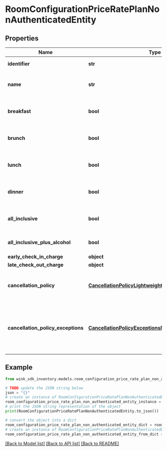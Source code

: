 # RoomConfigurationPriceRatePlanNonAuthenticatedEntity


## Properties

Name | Type | Description | Notes
------------ | ------------- | ------------- | -------------
**identifier** | **str** | Rate plan identifier | 
**name** | **str** | Provides the name of the rate plan. | 
**breakfast** | **bool** | When true, indicates breakfast is included. | [default to False]
**brunch** | **bool** | When true, indicates brunch is included. | [default to False]
**lunch** | **bool** | When true, indicates lunch is included. | [default to False]
**dinner** | **bool** | When true, indicates dinner is included. | [default to False]
**all_inclusive** | **bool** | Everything included except alcohol | [default to False]
**all_inclusive_plus_alcohol** | **bool** | Everything included with alcohol | [default to False]
**early_check_in_charge** | **object** |  | [optional] 
**late_check_out_charge** | **object** |  | [optional] 
**cancellation_policy** | [**CancellationPolicyLightweightNonAuthenticatedEntity**](CancellationPolicyLightweightNonAuthenticatedEntity.md) | The cancellation policy for this rate plan. | [optional] 
**cancellation_policy_exceptions** | [**CancellationPolicyExceptionsNonAuthenticatedEntity**](CancellationPolicyExceptionsNonAuthenticatedEntity.md) | Allows a property to dynamically use another cancellation policy for a specific date range | [optional] 

## Example

```python
from wink_sdk_inventory.models.room_configuration_price_rate_plan_non_authenticated_entity import RoomConfigurationPriceRatePlanNonAuthenticatedEntity

# TODO update the JSON string below
json = "{}"
# create an instance of RoomConfigurationPriceRatePlanNonAuthenticatedEntity from a JSON string
room_configuration_price_rate_plan_non_authenticated_entity_instance = RoomConfigurationPriceRatePlanNonAuthenticatedEntity.from_json(json)
# print the JSON string representation of the object
print(RoomConfigurationPriceRatePlanNonAuthenticatedEntity.to_json())

# convert the object into a dict
room_configuration_price_rate_plan_non_authenticated_entity_dict = room_configuration_price_rate_plan_non_authenticated_entity_instance.to_dict()
# create an instance of RoomConfigurationPriceRatePlanNonAuthenticatedEntity from a dict
room_configuration_price_rate_plan_non_authenticated_entity_from_dict = RoomConfigurationPriceRatePlanNonAuthenticatedEntity.from_dict(room_configuration_price_rate_plan_non_authenticated_entity_dict)
```
[[Back to Model list]](../README.md#documentation-for-models) [[Back to API list]](../README.md#documentation-for-api-endpoints) [[Back to README]](../README.md)


